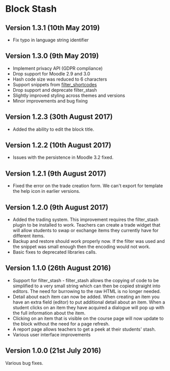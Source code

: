 Block Stash
===========

Version 1.3.1 (10th May 2019)
-----------------------------

* Fix typo in language string identifier

Version 1.3.0 (9th May 2019)
----------------------------

* Implement privacy API (GDPR compliance)
* Drop support for Moodle 2.9 and 3.0
* Hash code size was reduced to 6 characters
* Support snippets from [filter_shortcodes](https://github.com/branchup/moodle-filter_shortcodes)
* Drop support and deprecate filter_stash
* Slightly improved styling across themes and versions
* Minor improvements and bug fixing

Version 1.2.3 (30th August 2017)
--------------------------------
* Added the ability to edit the block title.

Version 1.2.2 (10th August 2017)
--------------------------------
* Issues with the persistence in Moodle 3.2 fixed.

Version 1.2.1 (9th August 2017)
-------------------------------
* Fixed the error on the trade creation form. We can't export for template the help icon in earlier versions.

Version 1.2.0 (9th August 2017)
-------------------------------
* Added the trading system. This improvement requires the filter_stash plugin to be installed to work. Teachers can create a trade widget that will allow students to swap or exchange items they currently have for different items.
* Backup and restore should work properly now. If the filter was used and the snippet was small enough then the encoding would not work.
* Basic fixes to deprecated libraries calls.

Version 1.1.0 (26th August 2016)
--------------------------------
* Support for filter_stash - filter_stash allows the copying of code to be simplified to a very small string which can then be copied straight into editors. The need for burrowing to the raw HTML is no longer needed.
* Detail about each item can now be added. When creating an item you have an extra field (editor) to put additional detail about an item. When a student clicks on an item they have acquired a dialogue will pop up with the full information about the item.
* Clicking on an item that is visible on the course page will now update to the block without the need for a page refresh.
* A report page allows teachers to get a peek at their students' stash.
* Various user interface improvements

Version 1.0.0 (21st July 2016)
------------------------------
Various bug fixes.
